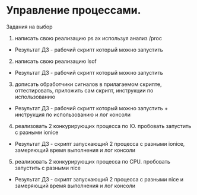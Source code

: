 # Управление процессами.
Задания на выбор<br />
1) написать свою реализацию ps ax используя анализ /proc<br />
- Результат ДЗ - рабочий скрипт который можно запустить<br />
2) написать свою реализацию lsof<br />
- Результат ДЗ - рабочий скрипт который можно запустить<br />
3) дописать обработчики сигналов в прилагаемом скрипте, оттестировать, приложить сам скрипт, инструкции по использованию<br />
- Результат ДЗ - рабочий скрипт который можно запустить + инструкция по использованию и лог консоли<br />
4) реализовать 2 конкурирующих процесса по IO. пробовать запустить с разными ionice<br />
- Результат ДЗ - скрипт запускающий 2 процесса с разными ionice, замеряющий время выполнения и лог консоли<br />
5) реализовать 2 конкурирующих процесса по CPU. пробовать запустить с разными nice<br />
- Результат ДЗ - скрипт запускающий 2 процесса с разными nice и замеряющий время выполнения и лог консоли <br />

